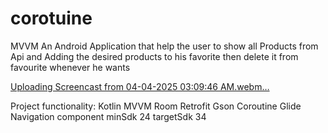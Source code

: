 # corotuine
MVVM
An Android Application that help the user to show all Products from Api and Adding the desired products to his favorite then delete it from favourite whenever he wants


[Uploading Screencast from 04-04-2025 03:09:46 AM.webm…]()



Project functionality:
Kotlin
MVVM
Room
Retrofit
Gson
Coroutine
Glide
Navigation component
minSdk 24
targetSdk 34
